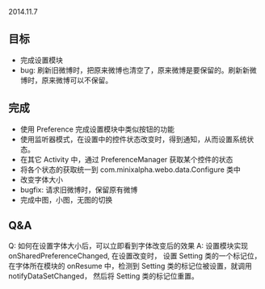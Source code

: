 2014.11.7

## 目标

* 完成设置模块
* bug: 刷新旧微博时，把原来微博也清空了，原来微博是要保留的。刷新新微博时，原来微博可以不保留。


## 完成

* 使用 Preference 完成设置模块中类似按钮的功能
* 使用监听器模式，在设置中的控件状态改变时，得到通知，从而设置系统状态。
* 在其它 Activity 中，通过 PreferenceManager 获取某个控件的状态
* 将各个状态的获取统一到 com.minixalpha.webo.data.Configure 类中
* 改变字体大小
* bugfix: 请求旧微博时，保留原有微博
* 完成中图，小图，无图的切换


## Q&A

Q: 如何在设置字体大小后，可以立即看到字体改变后的效果
A: 设置模块实现 onSharedPreferenceChanged, 在设置改变时， 设置 Setting 类的一个标记位，
在字体所在模块的 onResume 中，检测到 Setting 类的标记位被设置，就调用  notifyDataSetChanged，
然后将 Setting 类的标记位重置。

